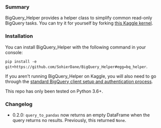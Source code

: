 ### Summary

BigQuery_Helper provides a helper class to simplify common read-only BigQuery tasks. You can try it for yourself by forking [this Kaggle kernel](https://www.kaggle.com/sohier/introduction-to-the-bq-helper-package/).

### Installation
You can install BigQuery_Helper with the following command in your console:


`pip install -e git+https://github.com/SohierDane/BigQuery_Helper#egg=bq_helper`.

If you aren't running BigQuery_Helper on Kaggle, you will also need to go through the [standard BigQuery client setup and authentication process](https://cloud.google.com/bigquery/docs/reference/libraries).

This repo has only been tested on Python 3.6+.

### Changelog

- 0.2.0: `query_to_pandas` now returns an empty DataFrame when the query returns no results. Previously, this returned `None`.
